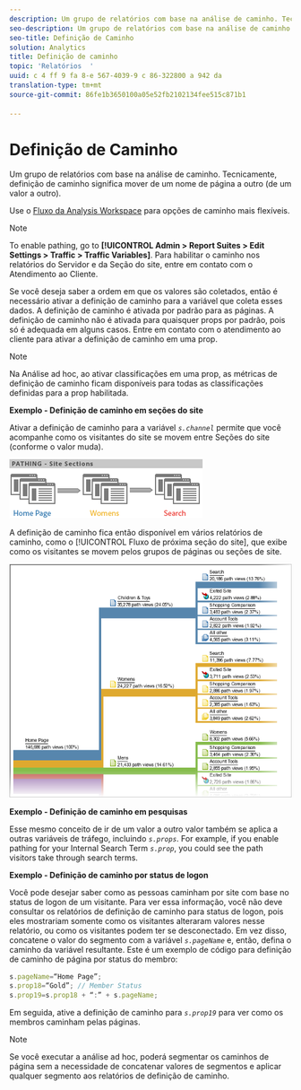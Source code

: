 ```yaml
---
description: Um grupo de relatórios com base na análise de caminho. Tecnicamente, definição de caminho significa mover de um nome de página a outro (de um valor a outro).
seo-description: Um grupo de relatórios com base na análise de caminho. Tecnicamente, definição de caminho significa mover de um nome de página a outro (de um valor a outro).
seo-title: Definição de Caminho
solution: Analytics
title: Definição de caminho
topic: 'Relatórios  '
uuid: c 4 ff 9 fa 8-e 567-4039-9 c 86-322800 a 942 da
translation-type: tm+mt
source-git-commit: 86fe1b3650100a05e52fb2102134fee515c871b1

---
```



# Definição de Caminho

Um grupo de relatórios com base na análise de caminho. Tecnicamente, definição de caminho significa mover de um nome de página a outro (de um valor a outro).

Use o [Fluxo da Analysis Workspace](https://marketing.adobe.com/resources/help/en_US/analytics/analysis-workspace/flow.html) para opções de caminho mais flexíveis.

>[!NOTE]
>
>To enable pathing, go to **[!UICONTROL Admin &gt; Report Suites &gt; Edit Settings &gt; Traffic &gt; Traffic Variables]**. Para habilitar o caminho nos relatórios do Servidor e da Seção do site, entre em contato com o Atendimento ao Cliente.

Se você deseja saber a ordem em que os valores são coletados, então é necessário ativar a definição de caminho para a variável que coleta esses dados. A definição de caminho é ativada por padrão para as páginas. A definição de caminho não é ativada para quaisquer props por padrão, pois só é adequada em alguns casos. Entre em contato com o atendimento ao cliente para ativar a definição de caminho em uma prop.

>[!NOTE]
>
>Na Análise ad hoc, ao ativar classificações em uma prop, as métricas de definição de caminho ficam disponíveis para todas as classificações definidas para a prop habilitada.

**Exemplo - Definição de caminho em seções do site**

Ativar a definição de caminho para a variável *`s.channel`* permite que você acompanhe como os visitantes do site se movem entre Seções do site (conforme o valor muda).

![](assets/path_sections.png)

A definição de caminho fica então disponível em vários relatórios de caminho, como o [!UICONTROL Fluxo de próxima seção do site], que exibe como os visitantes se movem pelos grupos de páginas ou seções de site.

![](assets/paths_report.png)

**Exemplo - Definição de caminho em pesquisas**

Esse mesmo conceito de ir de um valor a outro valor também se aplica a outras variáveis de tráfego, incluindo *`s.props`*. For example, if you enable pathing for your Internal Search Term *`s.prop`*, you could see the path visitors take through search terms.

**Exemplo - Definição de caminho por status de logon**

Você pode desejar saber como as pessoas caminham por site com base no status de logon de um visitante. Para ver essa informação, você não deve consultar os relatórios de definição de caminho para status de logon, pois eles mostrariam somente como os visitantes alteraram valores nesse relatório, ou como os visitantes podem ter se desconectado. Em vez disso, concatene o valor do segmento com a variável *`s.pageName`* e, então, defina o caminho da variável resultante. Este é um exemplo de código para definição de caminho de página por status do membro:

```js
s.pageName=“Home Page”; 
s.prop18=“Gold”; // Member Status 
s.prop19=s.prop18 + “:” + s.pageName;
```

Em seguida, ative a definição de caminho para *`s.prop19`* para ver como os membros caminham pelas páginas.

>[!NOTE]
>
>Se você executar a análise ad hoc, poderá segmentar os caminhos de página sem a necessidade de concatenar valores de segmentos e aplicar qualquer segmento aos relatórios de definição de caminho.

